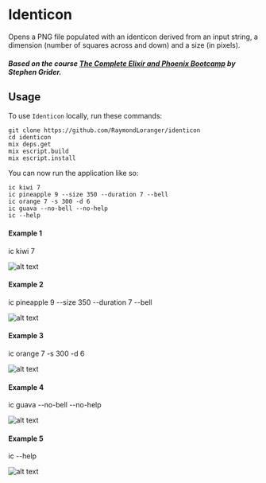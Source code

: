 # Identicon

Opens a PNG file populated with an identicon derived from an input string,
a dimension (number of squares across and down) and a size (in pixels).

##### Based on the course [The Complete Elixir and Phoenix Bootcamp](https://www.udemy.com/the-complete-elixir-and-phoenix-bootcamp-and-tutorial/) by Stephen Grider.

## Usage

To use `Identicon` locally, run these commands:

```
git clone https://github.com/RaymondLoranger/identicon
cd identicon
mix deps.get
mix escript.build
mix escript.install
```

You can now run the application like so:

```
ic kiwi 7
ic pineapple 9 --size 350 --duration 7 --bell
ic orange 7 -s 300 -d 6
ic guava --no-bell --no-help
ic --help
```

#### Example 1

ic kiwi 7

![alt text](<assets/images/kiwi 250px 7x7.png>)

#### Example 2

ic pineapple 9 --size 350 --duration 7 --bell

![alt text](<assets/images/pineapple 350px 9x9.png>)

#### Example 3

ic orange 7 -s 300 -d 6

![alt text](<assets/images/orange 300px 7x7.png>)

#### Example 4

ic guava --no-bell --no-help

![alt text](<assets/images/guava 250px 5x5.png>)

#### Example 5

ic --help

![alt text](<assets/images/ic help.png>)

